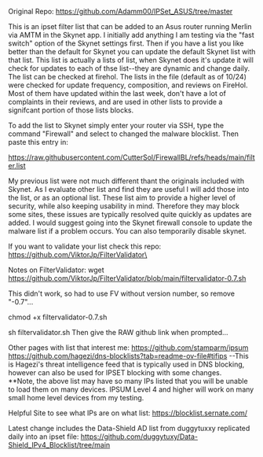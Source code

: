 Original Repo:
https://github.com/Adamm00/IPSet_ASUS/tree/master

This is an ipset filter list that can be added to an Asus router running Merlin via AMTM in the Skynet app.  I initially add anything I am testing via the "fast switch" option of the Skynet settings first.  Then if you have a list you like better than the default for Skynet you can update the default Skynet list with that list.  This list is actually a lists of list, when Skynet does it's update it will check for updates to each of thse list--they are dynamic and change daily.  The list can be checked at firehol.  The lists in the file (default as of 10/24) were checked for update frequency, composition, and reviews on FireHol.  Most of them have updated within the last week, don't have a lot of complaints in their reviews, and are used in other lists to provide a signifcant portion of those lists blocks.

To add the list to Skynet simply enter your router via SSH, type the command "Firewall" and select to changed the malware blocklist.  Then paste this entry in:

https://raw.githubusercontent.com/CutterSol/FirewallBL/refs/heads/main/filter.list

My previous list were not much different thant the originals included with Skynet.  As I evaluate other list and find they are useful I will add those into the list, or as an optional list.  These list aim to provide a higher level of security, while also keeping usability in mind.  Therefore they may block some sites, these issues are typically resolved quite quickly as updates are added.  I would suggest going into the Skynet firewall console to update the malware list if a problem occurs.  You can also temporarily disable skynet.  

If you want to validate your list check this repo: https://github.com/ViktorJp/FilterValidator\

Notes on FilterValidator:
wget https://github.com/ViktorJp/FilterValidator/blob/main/filtervalidator-0.7.sh 

This didn't work, so had to use FV without version number, so remove "-0.7"...  

chmod +x filtervalidator-0.7.sh 

sh filtervalidator.sh
Then give the RAW github link when prompted...  

Other pages with list that interest me:
https://github.com/stamparm/ipsum
https://github.com/hagezi/dns-blocklists?tab=readme-ov-file#tifips --This is Hagezi's threat intelligence feed that is typically used in DNS blocking, however can also be used for IPSET blocking with some changes.  
**Note, the above list may have so many IPs listed that you will be unable to load them on many devices.  IPSUM Level 4 and higher will work on many small home level devices from my testing.  

Helpful Site to see what IPs are on what list:
https://blocklist.sernate.com/

Latest change includes the Data-Shield AD list from duggytuxxy replicated daily into an ipset file:
https://github.com/duggytuxy/Data-Shield_IPv4_Blocklist/tree/main



